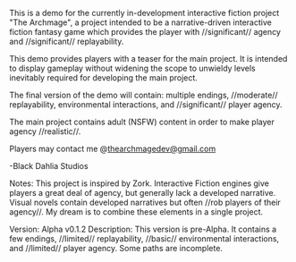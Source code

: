 This is a demo for the currently in-development interactive fiction project "The Archmage", a project intended to be a narrative-driven interactive fiction fantasy game which provides the player with //significant// agency and //significant// replayability.

This demo provides players with a teaser for the main project. It is intended to display gameplay without widening the scope to unwieldy levels inevitably required for developing the main project. 

The final version of the demo will contain: multiple endings, //moderate// replayability, environmental interactions, and //significant// player agency. 

The main project contains adult (NSFW) content in order to make player agency //realistic//. 

Players may contact me @thearchmagedev@gmail.com

-Black Dahlia Studios

Notes: This project is inspired by Zork. Interactive Fiction engines give players a great deal of agency, but generally lack a developed narrative. Visual novels contain developed narratives but often //rob players of their agency//. My dream is to combine these elements in a single project. 

Version: Alpha v0.1.2
Description: This version is pre-Alpha. It contains a few endings, //limited// replayability, //basic// environmental interactions, and //limited// player agency. Some paths are incomplete.

